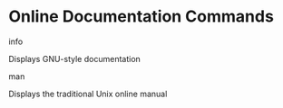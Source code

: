 # Online Documentation Commands


info

Displays GNU-style documentation

man

Displays the traditional Unix online manual


